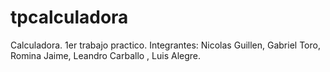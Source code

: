 # tpcalculadora
Calculadora. 1er trabajo practico.
Integrantes: 
Nicolas Guillen,
Gabriel Toro,
Romina Jaime,
Leandro Carballo ,
Luis Alegre.
